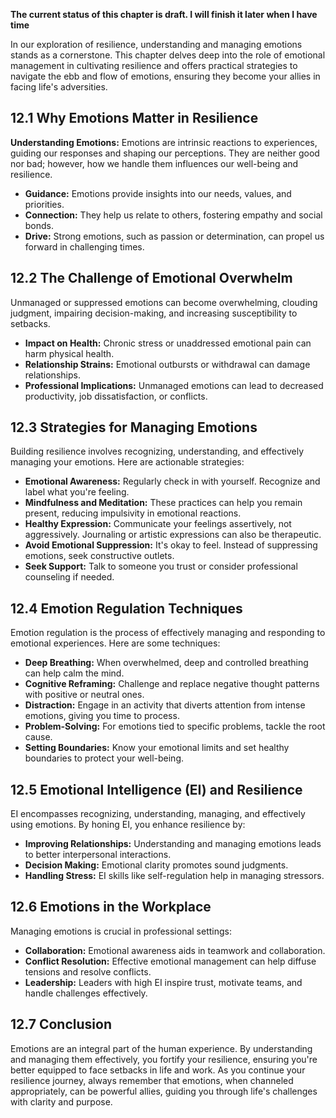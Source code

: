 **The current status of this chapter is draft. I will finish it later when I have time**

In our exploration of resilience, understanding and managing emotions stands as a cornerstone. This chapter delves deep into the role of emotional management in cultivating resilience and offers practical strategies to navigate the ebb and flow of emotions, ensuring they become your allies in facing life's adversities.

**12.1 Why Emotions Matter in Resilience**
------------------------------------------

**Understanding Emotions:** Emotions are intrinsic reactions to experiences, guiding our responses and shaping our perceptions. They are neither good nor bad; however, how we handle them influences our well-being and resilience.

* **Guidance:** Emotions provide insights into our needs, values, and priorities.
* **Connection:** They help us relate to others, fostering empathy and social bonds.
* **Drive:** Strong emotions, such as passion or determination, can propel us forward in challenging times.

**12.2 The Challenge of Emotional Overwhelm**
---------------------------------------------

Unmanaged or suppressed emotions can become overwhelming, clouding judgment, impairing decision-making, and increasing susceptibility to setbacks.

* **Impact on Health:** Chronic stress or unaddressed emotional pain can harm physical health.
* **Relationship Strains:** Emotional outbursts or withdrawal can damage relationships.
* **Professional Implications:** Unmanaged emotions can lead to decreased productivity, job dissatisfaction, or conflicts.

**12.3 Strategies for Managing Emotions**
-----------------------------------------

Building resilience involves recognizing, understanding, and effectively managing your emotions. Here are actionable strategies:

* **Emotional Awareness:** Regularly check in with yourself. Recognize and label what you're feeling.
* **Mindfulness and Meditation:** These practices can help you remain present, reducing impulsivity in emotional reactions.
* **Healthy Expression:** Communicate your feelings assertively, not aggressively. Journaling or artistic expressions can also be therapeutic.
* **Avoid Emotional Suppression:** It's okay to feel. Instead of suppressing emotions, seek constructive outlets.
* **Seek Support:** Talk to someone you trust or consider professional counseling if needed.

**12.4 Emotion Regulation Techniques**
--------------------------------------

Emotion regulation is the process of effectively managing and responding to emotional experiences. Here are some techniques:

* **Deep Breathing:** When overwhelmed, deep and controlled breathing can help calm the mind.
* **Cognitive Reframing:** Challenge and replace negative thought patterns with positive or neutral ones.
* **Distraction:** Engage in an activity that diverts attention from intense emotions, giving you time to process.
* **Problem-Solving:** For emotions tied to specific problems, tackle the root cause.
* **Setting Boundaries:** Know your emotional limits and set healthy boundaries to protect your well-being.

**12.5 Emotional Intelligence (EI) and Resilience**
---------------------------------------------------

EI encompasses recognizing, understanding, managing, and effectively using emotions. By honing EI, you enhance resilience by:

* **Improving Relationships:** Understanding and managing emotions leads to better interpersonal interactions.
* **Decision Making:** Emotional clarity promotes sound judgments.
* **Handling Stress:** EI skills like self-regulation help in managing stressors.

**12.6 Emotions in the Workplace**
----------------------------------

Managing emotions is crucial in professional settings:

* **Collaboration:** Emotional awareness aids in teamwork and collaboration.
* **Conflict Resolution:** Effective emotional management can help diffuse tensions and resolve conflicts.
* **Leadership:** Leaders with high EI inspire trust, motivate teams, and handle challenges effectively.

**12.7 Conclusion**
-------------------

Emotions are an integral part of the human experience. By understanding and managing them effectively, you fortify your resilience, ensuring you're better equipped to face setbacks in life and work. As you continue your resilience journey, always remember that emotions, when channeled appropriately, can be powerful allies, guiding you through life's challenges with clarity and purpose.
